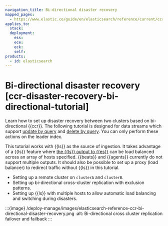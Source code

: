 ```yaml
---
navigation_title: Bi-directional disaster recovery
mapped_pages:
  - https://www.elastic.co/guide/en/elasticsearch/reference/current/ccr-disaster-recovery-bi-directional-tutorial.html
applies_to:
  stack:
  deployment:
    ess:
    ece:
    eck:
    self:
products:
  - id: elasticsearch
---
```




# Bi-directional disaster recovery [ccr-disaster-recovery-bi-directional-tutorial]


Learn how to set up disaster recovery between two clusters based on bi-directional {{ccr}}. The following tutorial is designed for data streams which support [update by query](../../../manage-data/data-store/data-streams/use-data-stream.md#update-docs-in-a-data-stream-by-query) and [delete by query](../../../manage-data/data-store/data-streams/use-data-stream.md#delete-docs-in-a-data-stream-by-query). You can only perform these actions on the leader index.

This tutorial works with {{ls}} as the source of ingestion. It takes advantage of a {{ls}} feature where [the {{ls}} output to {{es}}](logstash-docs-md://lsr/plugins-outputs-elasticsearch.md) can be load balanced across an array of hosts specified. {{beats}} and {{agents}} currently do not support multiple outputs. It should also be possible to set up a proxy (load balancer) to redirect traffic without {{ls}} in this tutorial.

* Setting up a remote cluster on `clusterA` and `clusterB`.
* Setting up bi-directional cross-cluster replication with exclusion patterns.
* Setting up {{ls}} with multiple hosts to allow automatic load balancing and switching during disasters.

:::{image} /deploy-manage/images/elasticsearch-reference-ccr-bi-directional-disaster-recovery.png
:alt: Bi-directional cross cluster replication failover and failback
:::





